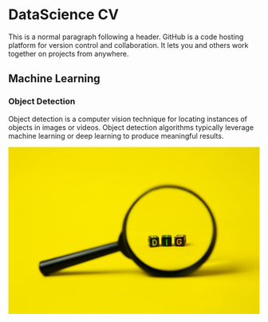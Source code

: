 
# DataScience CV

This is a normal paragraph following a header. GitHub is a code hosting platform for version control and collaboration. It lets you and others work together on projects from anywhere.

## Machine Learning

### Object Detection
Object detection is a computer vision technique for locating instances of objects in images or videos. Object detection algorithms typically leverage machine learning or deep learning to produce meaningful results.
<center><img src="assets/img/Object detection.jpg"/></center>

